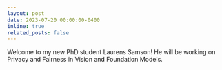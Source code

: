 ```yaml
---
layout: post
date: 2023-07-20 00:00:00-0400
inline: true
related_posts: false
---
```


Welcome to my new PhD student Laurens Samson! He will be working on Privacy and Fairness in Vision and Foundation Models.